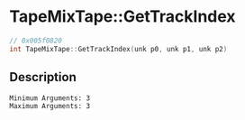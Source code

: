 # TapeMixTape::GetTrackIndex
```c
// 0x005f0820
int TapeMixTape::GetTrackIndex(unk p0, unk p1, unk p2)
```
## Description
```
Minimum Arguments: 3
Maximum Arguments: 3
```
